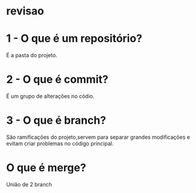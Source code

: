 # revisao
# 1 - O que é um repositório?
É a pasta do projeto.
# 2 - O que é commit?
É um grupo de alterações no códio.
# 3 - O que é branch?
São ramificações do projeto,servem para separar grandes modificações
e evitam criar problemas no código principal.
# O que é merge?
União de 2 branch
